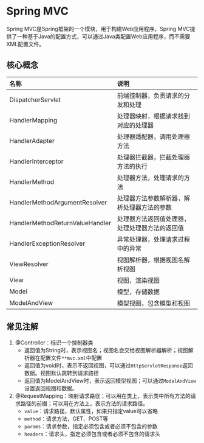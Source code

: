 # Spring MVC

Spring MVC是Spring框架的一个模块，用于构建Web应用程序。Spring MVC提供了一种基于Java的配置方式，可以通过Java类配置Web应用程序，而不需要XML配置文件。

## 核心概念

| 名称        | 说明                                   |
|:----------|:-------------------------------------|
| DispatcherServlet | 前端控制器，负责请求的分发和处理 |
| HandlerMapping | 处理器映射，根据请求找到对应的处理器 |
| HandlerAdapter | 处理器适配器，调用处理器方法 |
| HandlerInterceptor | 处理器拦截器，拦截处理器方法的执行 |
| HandlerMethod | 处理器方法，处理请求的方法 |
| HandlerMethodArgumentResolver | 处理器方法参数解析器，解析处理器方法的参数 |
| HandlerMethodReturnValueHandler | 处理器方法返回值处理器，处理处理器方法的返回值 |
| HandlerExceptionResolver | 异常处理器，处理请求过程中的异常 |
| ViewResolver | 视图解析器，根据视图名解析视图 |
| View | 视图，渲染视图 |
| Model | 模型，存储数据 |
| ModelAndView | 模型视图，包含模型和视图 |

## 常见注解

1. @Controller：标识一个控制器类
    - 返回值为String时，表示视图名；视图名会交给视图解析器解析；视图解析器在配置文件`**mvc.xml`中配置
    - 返回值为void时，表示不返回视图，可以通过`HttpServletResponse`返回数据。视图默认跳转到请求路径
    - 返回值为ModelAndView时，表示返回模型视图；可以通过`ModelAndView`设置返回视图和数据。
2. @RequestMapping：映射请求路径；可以用在类上，表示类中所有方法的请求路径的前缀；可以用在方法上，表示方法的请求路径。
   - `value`：请求路径，默认属性，如果只指定value可以省略
   - `method`：请求方法，GET、POST等
   - `params`：请求参数，指定必须包含或者必须不包含的参数
   - `headers`：请求头，指定必须包含或者必须不包含的请求头
